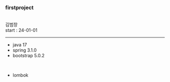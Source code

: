 ### firstproject 
<br>
김범창
<br>
start : 24-01-01

---------------
- java 17
- spring 3.1.0
- bootstrap 5.0.2
<br>

- lombok